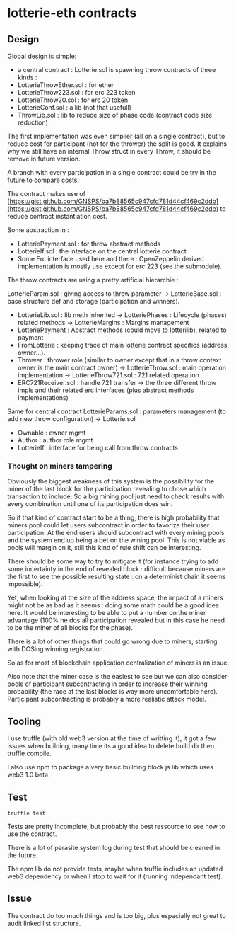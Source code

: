 lotterie-eth contracts
======================

## Design

Global design is simple:
 - a central contract : Lotterie.sol is spawning throw contracts of three kinds :
 - LotterieThrowEther.sol : for ether
 - LotterieThrow223.sol : for erc 223 token
 - LotterieThrow20.sol : for erc 20 token
 - LotterieConf.sol : a lib (not that usefull)
 - ThrowLib.sol : lib to reduce size of phase code (contract code size reduction)

The first implementation was even simplier (all on a single contract), but to reduce cost for participant (not for the thrower) the split is good. It explains why we still have an internal Throw struct in every Throw, it should be remove in future version.

A branch with every participation in a single contract could be try in the future to compare costs.

The contract makes use of [https://gist.github.com/GNSPS/ba7b88565c947cfd781d44cf469c2ddb](https://gist.github.com/GNSPS/ba7b88565c947cfd781d44cf469c2ddb) to reduce contract instantiation cost.

Some abstraction in :
 - LotteriePayment.sol : for throw abstract methods
 - LotterieIf.sol : the interface on the central lotterie contract
 - Some Erc interface used here and there : OpenZeppelin derived implementation is mostly use except for erc 223 (see the submodule).

The throw contracts are using a pretty artificial hierarchie :

LotterieParam.sol  : giving access to throw parameter
-> LotterieBase.sol : base structure def and storage (participation and winners).
   + LotterieLib.sol : lib meth inherited 
-> LotteriePhases : Lifecycle (phases) related methods
-> LotterieMargins : Margins management
   + LotteriePayment : Abstract methods (could move to lotterilib), related to payment
   + FromLotterie : keeping trace of main lotterie contract specifics (address, owner...). 
   + Thrower : thrower role (similar to owner except that in a throw context owner is the main contract owner)
-> LotterieThrow.sol : main operation implementation
-> LotterieThrow721.sol : 721 related operation
   + ERC721Receiver.sol : handle 721 transfer
-> the three different throw impls and their related erc interfaces (plus abstract methods implementations)

Same for central contract
LotterieParams.sol : parameters management (to add new throw configuration)
-> Lotterie.sol
   + Ownable : owner mgmt
   + Author : author role mgmt
   + LotterieIf : interface for being call from throw contracts

### Thought on miners tampering

Obviously the biggest weakness of this system is the possibility for the miner of the last block for the participation revealing to chose which transaction to include.
So a big mining pool just need to check results with every combination until one of its participation does win.

So if that kind of contract start to be a thing, there is high probability that miners pool could let users subcontract in order to favorize their user participation. At the end users should subcontract with every mining pools and the system end up being a bet on the wining pool. This is not viable as pools will margin on it, still this kind of rule shift can be interesting.

There should be some way to try to mitigate it (for instance trying to add some incertainty in the end of revealed block : difficult because miners are the first to see the possible resulting state : on a determinist chain it seems impossible).

Yet, when looking at the size of the address space, the impact of a miners might not be as bad as it seems : doing some math could be a good idea here. It would be interesting to be able to put a number on the miner advantage (100% he dos all participation revealed but in this case he need to be the miner of all blocks for the phase).

There is a lot of other things that could go wrong due to miners, starting with DOSing winning registration.

So as for most of blockchain application centralization of miners is an issue.

Also note that the miner case is the easiest to see but we can also consider pools of participant subcontracting in order to increase their winning probability (the race at the last blocks is way more uncomfortable here).
Participant subcontracting is probably a more realistic attack model.


## Tooling

I use truffle (with old web3 version at the time of writting it), it got a few issues when building, many time its a good idea to delete build dir then truffle compile.

I also use npm to package a very basic building block js lib which uses web3 1.0 beta.

## Test

`truffle test`

Tests are pretty incomplete, but probably the best ressource to see how to use the contract.

There is a lot of parasite system log during test that should be cleaned in the future.

The npm lib do not provide tests, maybe when truffle includes an updated web3 dependency or when I stop to wait for it (running independant test).

## Issue

The contract do too much things and is too big, plus espacially not great to audit linked list structure.

